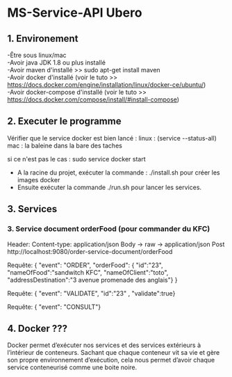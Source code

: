 # MS-Service-API Ubero

## 1. Environement

-Être sous linux/mac  
-Avoir java JDK 1.8 ou plus  installé  
-Avoir maven d'installé >> sudo apt-get install maven  
-Avoir docker d'installé (voir le tuto >> https://docs.docker.com/engine/installation/linux/docker-ce/ubuntu/)  
-Avoir docker-compose d'installé (voir le tuto >> https://docs.docker.com/compose/install/#install-compose)  


## 2. Executer le programme

Vérifier que le service docker est bien lancé :
 linux :  (service --status-all)
  mac : la baleine dans la bare des taches 
  
si ce n'est pas le cas : sudo service docker start


- A la racine du projet, exécuter la commande : ./install.sh pour créer les images docker  
- Ensuite exécuter la commande ./run.sh pour lancer les services.

 ## 3. Services
 
  ### 3. Service document orderFood (pour commander du KFC)

Header: Content-type: application/json
Body -> raw -> application/json
Post   http://localhost:9080/order-service-document/orderFood

Requête:
{ "event": "ORDER", "orderFood": { "id":"23", "nameOfFood":"sandwitch KFC", "nameOfClient":"toto", "addressDestination":"3 avenue promenade des anglais"}
}

Requête:
{ "event": "VALIDATE", "id":"23" , "validate":true}

Requête:
{ "event": "CONSULT"}


## 4. Docker ???

Docker permet d’exécuter nos services et des services extérieurs à l’intérieur de conteneurs.
Sachant que chaque conteneur vit sa vie et gère son propre environnement d’exécution, cela
nous permet d’avoir chaque service conteneurisé comme une boite noire.
